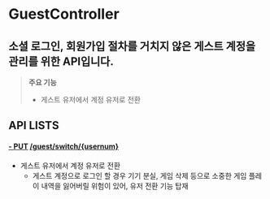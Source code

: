 # GuestController

## **소셜 로그인, 회원가입 절차를 거치지 않은 게스트 계정을 관리를 위한 API입니다.**    

> **주요 기능**
>
> - 게스트 유저에서 계정 유저로 전환



## API LISTS

#### [- PUT](http://localhost:8080/swagger-ui.html#!/guest-controller/switchUserUsingPUT) [/guest/switch/{usernum}](http://localhost:8080/swagger-ui.html#!/guest-controller/switchUserUsingPUT)

- 게스트 유저에서 계정 유저로 전환
  - 게스트 계정으로 로그인 할 경우 기기 분실, 게임 삭제 등으로 소중한 게임 플레이 내역을 잃어버릴 위험이 있어, 유저 전환 기능 탑재

  
